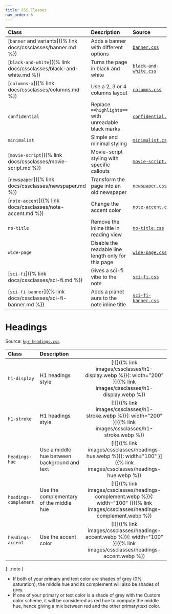 ```yaml
---
title: CSS Classes
nav_order: 6
---
```


| Class                                                              | Description                                          | Source                                                           |
|:-------------------------------------------------------------------|:-----------------------------------------------------|:-----------------------------------------------------------------|
| [`banner` and variants]({% link docs/cssclasses/banner.md %})      | Adds a banner with different options                 | [`banner.css`](https://github.com/ElsaTam/obsidian-fancy-a-story/blob/main/snippets/cssclasses/banner.css) |
| [`black-and-white`]({% link docs/cssclasses/black-and-white.md %}) | Turns the page in black and white                    | [`black-and-white.css`](https://github.com/ElsaTam/obsidian-fancy-a-story/blob/main/snippets/cssclasses/black-and-white.css) |
| [`columns-x`]({% link docs/cssclasses/columns.md %})               | Use a 2, 3 or 4 columns layout                       | [`columns.css`](https://github.com/ElsaTam/obsidian-fancy-a-story/blob/main/snippets/cssclasses/columns.css) |
| `confidential`                                                     | Replace `==highlights==` with unreadable black marks | [`confidential.css`](https://github.com/ElsaTam/obsidian-fancy-a-story/blob/main/snippets/cssclasses/confidential.css) |
| `minimalist`                                                       | Simple and minimal styling                           | [`minimalist.css`](https://github.com/ElsaTam/obsidian-fancy-a-story/blob/main/snippets/cssclasses/minimalist.css) |
| [`movie-script`]({% link docs/cssclasses/movie-script.md %})       | Movie-script styling with specific callouts          | [`movie-script.css`](https://github.com/ElsaTam/obsidian-fancy-a-story/blob/main/snippets/cssclasses/movie-script.css) |
| [`newspaper`]({% link docs/cssclasses/newspaper.md %})             | Transform the page into an old newspaper             | [`newspaper.css`](https://github.com/ElsaTam/obsidian-fancy-a-story/blob/main/snippets/cssclasses/newspaper.css) |
| [`note-accent`]({% link docs/cssclasses/note-accent.md %})         | Change the accent color                              | [`note-accent.css`](https://github.com/ElsaTam/obsidian-fancy-a-story/blob/main/snippets/cssclasses/note-accent.css) |
| `no-title`                                                         | Remove the inline title in reading view              | [`no-title.css`](https://github.com/ElsaTam/obsidian-fancy-a-story/blob/main/snippets/cssclasses/no-title.css) |
| `wide-page`                                                        | Disable the readable line length only for this page  | [`wide-page.css`](https://github.com/ElsaTam/obsidian-fancy-a-story/blob/main/snippets/cssclasses/wide-page.css) |
| [`sci-fi`]({% link docs/cssclasses/sci-fi.md %})                   | Gives a sci-fi vibe to the note                      | [`sci-fi.css`](https://github.com/ElsaTam/obsidian-fancy-a-story/blob/main/snippets/cssclasses/sci-fi.css) |
| [`sci-fi-banner`]({% link docs/cssclasses/sci-fi-banner.md %})     | Adds a planet aura to the note inline title          | [`sci-fi-banner.css`](https://github.com/ElsaTam/obsidian-fancy-a-story/blob/main/snippets/cssclasses/sci-fi-banner.css) |

# Headings

Source: [`kpr-headings.css`](https://github.com/ElsaTam/obsidian-fancy-a-story/blob/main/snippets/editor/kpr-headings.css)

| Class                 | Description                                  |                 |
|:----------------------|:---------------------------------------------|:---------------:|
| `h1-display`          | H1 headings style                            | [![]({% link images/cssclasses/h1-display.webp %}){: width="200" }]({% link images/cssclasses/h1-display.webp %})         |
| `h1-stroke`           | H1 headings style                            | [![]({% link images/cssclasses/h1-stroke.webp %}){: width="200" }]({% link images/cssclasses/h1-stroke.webp %}) |
| `headings-hue`        | Use a middle hue between background and text | [![]({% link images/cssclasses/headings-hue.webp %}){: width="100" }]({% link images/cssclasses/headings-hue.webp %}) |
| `headings-complement` | Use the complementary of the middle hue      | [![]({% link images/cssclasses/headings-complement.webp %}){: width="100" }]({% link images/cssclasses/headings-complement.webp %}) |
| `headings-accent`     | Use the accent color                         | [![]({% link images/cssclasses/headings-accent.webp %}){: width="100" }]({% link images/cssclasses/headings-accent.webp %}) |

{: .note }
- If both of your primary and text color are shades of grey (0% saturation), the middle hue and its complement will also be shades of grey.
- If one of your primary or text color is a shade of grey with the Custom color scheme, it will be considered as red hue to compute the middle hue, hence giving a mix between red and the other primary/text color.